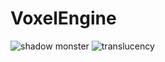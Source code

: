 # VoxelEngine

![shadow monster](https://user-images.githubusercontent.com/22987416/116649695-c09f7000-a934-11eb-90d1-530c237701cf.jpg)
![translucency](https://user-images.githubusercontent.com/22987416/116649717-cb5a0500-a934-11eb-9152-ac3549806f96.jpg)
